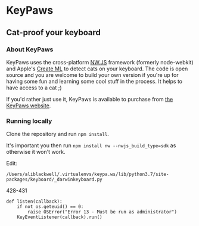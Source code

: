 # KeyPaws
## Cat-proof your keyboard

### About KeyPaws

KeyPaws uses the cross-platform [NW.JS](https://nwjs.io/) framework (formerly node-webkit) and Apple's [Create ML](https://developer.apple.com/machine-learning/create-ml/) to detect cats on your keyboard. The code is open source and you are welcome to build your own version if you're up for having some fun and learning some cool stuff in the process. It helps to have access to a cat ;)

If you'd rather just use it, KeyPaws is available to purchase from [the KeyPaws website](https://www.keypa.ws). 

### Running locally

Clone the repository and run `npm install`.

It's important you then run `npm install nw --nwjs_build_type=sdk` as otherwise it won't work.

Edit:
```
/Users/aliblackwell/.virtualenvs/keypa.ws/lib/python3.7/site-packages/keyboard/_darwinkeyboard.py
```
428-431
```
def listen(callback):
    if not os.geteuid() == 0:
        raise OSError("Error 13 - Must be run as administrator")
    KeyEventListener(callback).run()
```